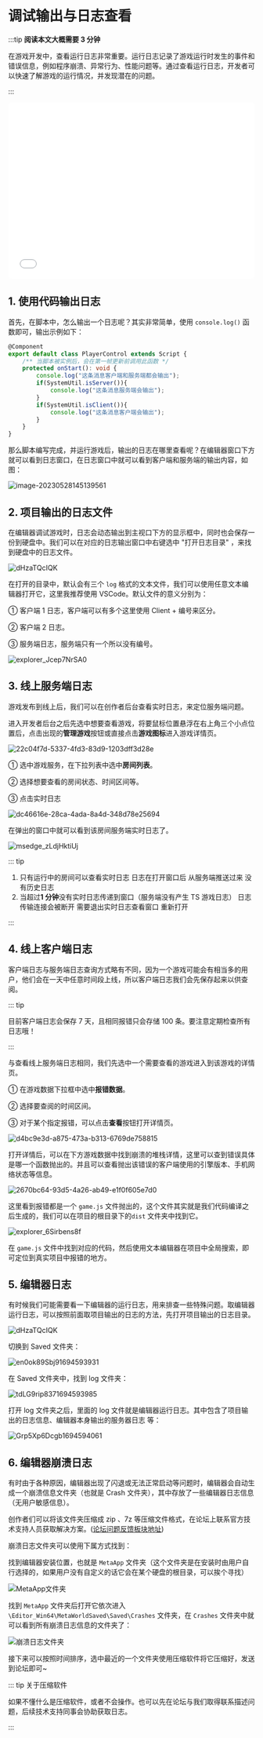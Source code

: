 # 调试输出与日志查看

:::tip **阅读本文大概需要 3 分钟**

在游戏开发中，查看运行日志非常重要。运行日志记录了游戏运行时发生的事件和错误信息，例如程序崩溃、异常行为、性能问题等。通过查看运行日志，开发者可以快速了解游戏的运行情况，并发现潜在的问题。

:::

<iframe sandbox="allow-scripts allow-downloads allow-same-origin allow-popups allow-presentation allow-forms" frameborder="0" draggable="false" allowfullscreen="" allow="encrypted-media;" referrerpolicy="" aha-samesite="" class="iframe-loaded" src="//player.bilibili.com/player.html?isOutside=true&aid=322817180&bvid=BV1qw411q7ba&cid=1327557844&p=10&autoplay=0" style="border-radius: 7px; width: 100%; height: 360px;"></iframe>

## 1. 使用代码输出日志

首先，在脚本中，怎么输出一个日志呢？其实非常简单，使用 `console.log()` 函数即可，输出示例如下：

```typescript
@Component
export default class PlayerControl extends Script {
    /** 当脚本被实例后，会在第一帧更新前调用此函数 */
    protected onStart(): void {
        console.log("这条消息客户端和服务端都会输出");	
        if(SystemUtil.isServer()){
            console.log("这条消息服务端会输出");	
        }
        if(SystemUtil.isClient()){
            console.log("这条消息客户端会输出");	
        }
    }
}
```

那么脚本编写完成，并运行游戏后，输出的日志在哪里查看呢？在编辑器窗口下方就可以看到日志窗口，在日志窗口中就可以看到客户端和服务端的输出内容，如图：

![image-20230528145139561](https://arkimg.ark.online/image-20230528145139561.webp)

## 2. 项目输出的日志文件

在编辑器调试游戏时，日志会动态输出到主视口下方的显示框中，同时也会保存一份到硬盘中。我们可以在对应的日志输出窗口中右键选中 "打开日志目录" ，来找到硬盘中的日志文件。

![dHzaTQcIQK](https://arkimg.ark.online/dHzaTQcIQK.webp)

在打开的目录中，默认会有三个 `log` 格式的文本文件，我们可以使用任意文本编辑器打开它，这里我推荐使用 VSCode。默认文件的意义分别为：

① 客户端 1 日志，客户端可以有多个这里使用 Client + 编号来区分。

② 客户端 2 日志。

③ 服务端日志，服务端只有一个所以没有编号。

![explorer_Jcep7NrSA0](https://arkimg.ark.online/explorer_Jcep7NrSA0.webp)

## 3. 线上服务端日志

游戏发布到线上后，我们可以在创作者后台查看实时日志，来定位服务端问题。

进入开发者后台之后先选中想要查看游戏，将要鼠标位置悬浮在右上角三个小点位置后，点击出现的**管理游戏**按钮或直接点击**游戏图标**进入游戏详情页。

![22c04f7d-5337-4fd3-83d9-1203dff3d28e](https://arkimg.ark.online/22c04f7d-5337-4fd3-83d9-1203dff3d28e.webp)

① 选中游戏服务，在下拉列表中选中**房间列表**。

② 选择想要查看的房间状态、时间区间等。

③ 点击实时日志

![dc46616e-28ca-4ada-8a4d-348d78e25694](https://arkimg.ark.online/dc46616e-28ca-4ada-8a4d-348d78e25694.webp)

在弹出的窗口中就可以看到该房间服务端实时日志了。

![msedge_zLdjHktiUj](https://arkimg.ark.online/msedge_zLdjHktiUj.webp)

::: tip

1. 只有运行中的房间可以查看实时日志 日志在打开窗口后 从服务端推送过来 没有历史日志
2. 当超过**1 分钟**没有实时日志传递到窗口（服务端没有产生 TS 游戏日志） 日志传输连接会被断开 需要退出实时日志查看窗口 重新打开

:::

## 4. 线上客户端日志

客户端日志与服务端日志查询方式略有不同，因为一个游戏可能会有相当多的用户，他们会在一天中任意时间段上线，所以客户端日志我们会先保存起来以供查阅。

::: tip

目前客户端日志会保存 7 天，且相同报错只会存储 100 条。要注意定期检查所有日志哦！

:::

与查看线上服务端日志相同，我们先选中一个需要查看的游戏进入到该游戏的详情页。

① 在游戏数据下拉框中选中**报错数据**。

② 选择要查阅的时间区间。

③ 对于某个指定报错，可以点击**查看**按钮打开详情页。

![d4bc9e3d-a875-473a-b313-6769de758815](https://arkimg.ark.online/d4bc9e3d-a875-473a-b313-6769de758815.webp)

打开详情后，可以在下方游戏数据中找到崩溃的堆栈详情，这里可以查到错误具体是哪一个函数抛出的。并且可以查看抛出该错误的客户端使用的引擎版本、手机网络状态等信息。

![2670bc64-93d5-4a26-ab49-e1f0f605e7d0](https://arkimg.ark.online/2670bc64-93d5-4a26-ab49-e1f0f605e7d0.webp)

这里看到报错都是一个 `game.js` 文件抛出的，这个文件其实就是我们代码编译之后生成的，我们可以在项目的根目录下的`dist` 文件夹中找到它。

![explorer_6Sirbens8f](https://arkimg.ark.online/explorer_6Sirbens8f.webp)

在  `game.js` 文件中找到对应的代码，然后使用文本编辑器在项目中全局搜索，即可定位到真实项目中报错的地方。

## 5. 编辑器日志

有时候我们可能需要看一下编辑器的运行日志，用来排查一些特殊问题。取编辑器运行日志，可以按照前面取项目输出的日志的方法，先打开项目输出的日志目录。

![dHzaTQcIQK](https://arkimg.ark.online/dHzaTQcIQK.webp)

切换到 Saved 文件夹：

![en0ok89Sbj91694593931](https://arkimg.ark.online/en0ok89Sbj91694593931.webp)

在 Saved 文件夹中，找到 log 文件夹：

![tdLG9rip8371694593985](https://arkimg.ark.online/tdLG9rip8371694593985.webp)

打开 log 文件夹之后，里面的 log 文件就是编辑器运行日志。其中包含了项目输出的日志信息、编辑器本身输出的服务器日志 等：

![Grp5Xp6Dcgb1694594061](https://arkimg.ark.online/Grp5Xp6Dcgb1694594061.webp)

## 6. 编辑器崩溃日志

有时由于各种原因，编辑器出现了闪退或无法正常启动等问题时，编辑器会自动生成一个崩溃信息文件夹（也就是 Crash 文件夹），其中存放了一些编辑器日志信息（无用户敏感信息）。

创作者们可以将该文件夹压缩成 zip 、7z 等压缩文件格式，在论坛上联系官方技术支持人员获取解决方案。([论坛问题反馈板块地址](https://forum.ark.online/forum.php?mod=forumdisplay&fid=27))

崩溃日志文件夹可以使用下属方式找到：

找到编辑器安装位置，也就是 `MetaApp` 文件夹（这个文件夹是在安装时由用户自行选择的，如果用户没有自定义的话它会在某个硬盘的根目录，可以挨个寻找）

![MetaApp文件夹](https://arkimg.ark.online/5037179b-df74-43b9-900a-f0ae2c4070fe.webp)

找到 `MetaApp` 文件夹后打开它依次进入 `\Editor_Win64\MetaWorldSaved\Saved\Crashes` 文件夹，在 `Crashes` 文件夹中就可以看到所有崩溃日志信息的文件夹了：

![崩溃日志文件夹](https://arkimg.ark.online/1ebce903-b290-4740-bab4-6212c552232a.webp)

接下来可以按照时间排序，选中最近的一个文件夹使用压缩软件将它压缩好，发送到论坛即可~

::: tip 关于压缩软件

如果不懂什么是压缩软件，或者不会操作。也可以先在论坛与我们取得联系描述问题，后续技术支持同事会协助获取日志。

:::